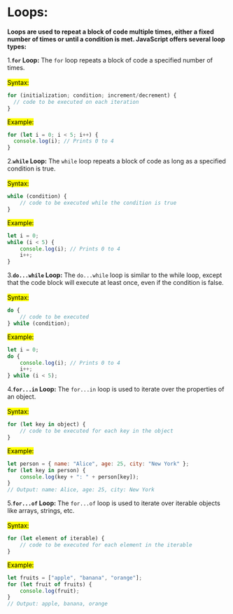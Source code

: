 # Loops:
**Loops are used to repeat a block of code multiple times, either a fixed number of times or until a condition is met. JavaScript offers several loop types:**

1.**`for` Loop:**
The `for` loop repeats a block of code a specified number of times.<br><br>
  <mark>Syntax:</mark>
  ```JavaScript
  for (initialization; condition; increment/decrement) {
    // code to be executed on each iteration
  }
  ```
  <mark>Example:</mark>
  ```JavaScript
  for (let i = 0; i < 5; i++) {
    console.log(i); // Prints 0 to 4
  }
  ```
2.**`while` Loop:**
The `while` loop repeats a block of code as long as a specified condition is true.<br><br>
<mark>Syntax:</mark>
```JavaScript
while (condition) {
    // code to be executed while the condition is true
}
```
<mark>Example:</mark>
```JavaScript
let i = 0;
while (i < 5) {
    console.log(i); // Prints 0 to 4
    i++;
}
```
3.**`do...while` Loop:**
The `do...while` loop is similar to the while loop, except that the code block will execute at least once, even if the condition is false.<br><br>
<mark>Syntax:</mark>
```JavaScript
do {
    // code to be executed
} while (condition);
```
<mark>Example:</mark>
```JavaScript
let i = 0;
do {
    console.log(i); // Prints 0 to 4
    i++;
} while (i < 5);
```
4.**`for...in` Loop:**
The `for...in` loop is used to iterate over the properties of an object.<br><br>
<mark>Syntax:</mark>
```JavaScript
for (let key in object) {
    // code to be executed for each key in the object
}
```
<mark>Example:</mark>
```JavaScript
let person = { name: "Alice", age: 25, city: "New York" };
for (let key in person) {
    console.log(key + ": " + person[key]);
}
// Output: name: Alice, age: 25, city: New York
```
5.**`for...of` Loop:**
The `for...of` loop is used to iterate over iterable objects like arrays, strings, etc.<br><br>
<mark>Syntax:</mark>
```JavaScript
for (let element of iterable) {
    // code to be executed for each element in the iterable
}
```
<mark>Example:</mark>
```JavaScript
let fruits = ["apple", "banana", "orange"];
for (let fruit of fruits) {
    console.log(fruit);
}
// Output: apple, banana, orange
